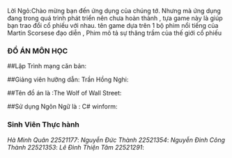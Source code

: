 Lời Ngỏ:Chào mừng bạn đến ứng dụng của chúng  tớ. Nhưng mà ứng dụng đang trong quá trình phát triển nên chưa hoàn thành , tựa game này là giúp bạn trao đổi cổ phiếu với nhau. tên game dựa trên 1 bộ phim nổi tiếng của Martin Scorsese đạo diễn , Phim mô tả sự thăng trầm của thế giới cổ phiếu

### ĐỒ ÁN MÔN HỌC 
##Lập Trình mạng căn bản:

##Giảng viên hưỡng dẫn: Trần Hồng Nghi:

##Tên đồ án là :The Wolf of Wall Street:

##Sử dụng Ngôn Ngữ là : C# winform:

### Sinh Viên Thực hành
_Hà Minh Quân             22521177_:
_Nguyễn Đức Thành         22521354_:
_Nguyễn Đinh Công Thành   22521353_:
_Lê Đình Thiện Tâm        22521291_:

